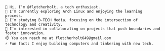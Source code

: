 
    👋 Hi, I’m @fletcherholt, a tech enthusiast.
    👀 I’m currently exploring Arch Linux and enjoying the learning process.
    🌱 I’m studying B-TECH Media, focusing on the intersection of technology and creativity.
    💞 I’m interested in collaborating on projects that push boundaries and foster innovation.
    📫 You can reach me at fletcherholt649@gmail.com
    ⚡ Fun fact: I enjoy building computers and tinkering with new tech.
